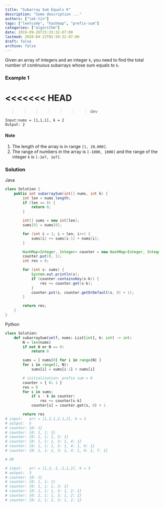 ```yaml
---
title: "Subarray Sum Equals K"
description: "Some description ..."
authors: ["lek-tin"]
tags: ["leetcode", "hashmap", "prefix-sum"]
categories: ["algorithm"]
date: 2019-09-26T15:33:32-07:00
lastmod: 2020-04-22T02:50:32-07:00
draft: false
archive: false
---
```

Given an array of integers and an integer `k`, you need to find the total number of continuous subarrays whose sum equals to `k`.  

### Example 1
<<<<<<< HEAD
=======

>>>>>>> dev
```
Input:nums = [1,1,1], k = 2
Output: 2
```

#### Note

1. The length of the array is in range `[1, 20,000]`.
2. The range of numbers in the array is `[-1000, 1000]` and the range of the integer `k` is `[-1e7, 1e7]`.

### Solution

Java
```java
class Solution {
    public int subarraySum(int[] nums, int k) {
        int len = nums.length;
        if (len == 0) {
            return 0;
        }

        int[] sums = new int[len];
        sums[0] = nums[0];

        for (int i = 1; i < len; i++) {
            sums[i] += sums[i-1] + nums[i];
        }

        HashMap<Integer, Integer> counter = new HashMap<Integer, Integer>();
        counter.put(0, 1);
        int res = 0;

        for (int s: sums) {
            System.out.println(s);
            if (counter.containsKey(s-k)) {
                res += counter.get(s-k);
            }
            counter.put(s, counter.getOrDefault(s, 0) + 1);
        }

        return res;
    }
}
```

Python
```python
class Solution:
    def subarraySum(self, nums: List[int], k: int) -> int:
        N = len(nums)
        if not N or N == 0:
            return 0

        sums = [ nums[0] for i in range(N) ]
        for i in range(1, N):
            sums[i] = sums[i-1] + nums[i]

        # initialization: prefix sum = 0
        counter = { 0: 1 }
        res = 0
        for s in sums:
            if s - k in counter:
                res += counter[s-k]
            counter[s] = counter.get(s, 0) + 1

        return res
# input:   arr = [1,2,1,2,1,2], k = 3
# output:  5
# counter: {0: 1}
# counter: {0: 1, 1: 1}
# counter: {0: 1, 1: 1, 3: 1}
# counter: {0: 1, 1: 1, 3: 1, 4: 1}
# counter: {0: 1, 1: 1, 3: 1, 4: 1, 6: 1}
# counter: {0: 1, 1: 1, 3: 1, 4: 1, 6: 1, 7: 1}

# OR

# input:   arr = [1,2,-1,-2,1,2], k = 3
# output:  3
# counter: {0: 1}
# counter: {0: 1, 1: 1}
# counter: {0: 1, 1: 1, 3: 1}
# counter: {0: 1, 1: 1, 3: 1, 2: 1}
# counter: {0: 2, 1: 1, 3: 1, 2: 1}
# counter: {0: 2, 1: 2, 3: 1, 2: 1}
```
